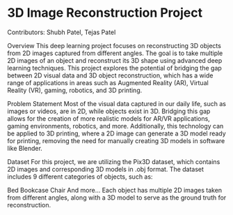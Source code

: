 <h1> 3D Image Reconstruction Project </h1>
Contributors: Shubh Patel, Tejas Patel

Overview
This deep learning project focuses on reconstructing 3D objects from 2D images captured from different angles. The goal is to take multiple 2D images of an object and reconstruct its 3D shape using advanced deep learning techniques. This project explores the potential of bridging the gap between 2D visual data and 3D object reconstruction, which has a wide range of applications in areas such as Augmented Reality (AR), Virtual Reality (VR), gaming, robotics, and 3D printing.

Problem Statement
Most of the visual data captured in our daily life, such as images or videos, are in 2D, while objects exist in 3D. Bridging this gap allows for the creation of more realistic models for AR/VR applications, gaming environments, robotics, and more. Additionally, this technology can be applied to 3D printing, where a 2D image can generate a 3D model ready for printing, removing the need for manually creating 3D models in software like Blender.

Dataset
For this project, we are utilizing the Pix3D dataset, which contains 2D images and corresponding 3D models in .obj format. The dataset includes 9 different categories of objects, such as:

Bed
Bookcase
Chair
And more...
Each object has multiple 2D images taken from different angles, along with a 3D model to serve as the ground truth for reconstruction.
